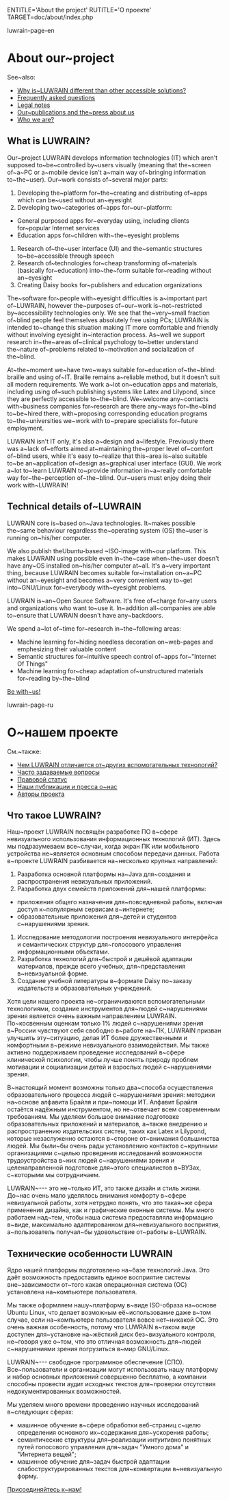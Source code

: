 
ENTITLE='About the project'
RUTITLE='О проекте'
TARGET=doc/about/index.php

luwrain-page-en

# About our~project

See~also:

* [Why is~LUWRAIN different than other accessible solutions?](local:/doc/difference/ )
* [Frequently asked questions](local:/doc/faq/)
* [Legal notes](local:/doc/legal/)
* [Our~publications and the~press about us](local:/community/publications/)
* [Who we are?](local:/doc/authors/)

## What is LUWRAIN?

Our~project LUWRAIN develops information technologies (IT) which aren't supposed to~be~controlled by~users visually
(meaning that the~screen of~a~PC or a~mobile device isn't a~main way of~bringing information to~the~user).
Our~work consists of~several major parts:

1. Developing the~platform for~the~creating and distributing of~apps which can be~used without an~eyesight
1. Developing two~categories of~apps for~our~platform:
 * General purposed apps for~everyday using, including clients for~popular Internet services
  * Education apps for~children with~the~eyesight problems
1. Research of~the~user interface (UI) and the~semantic structures to~be~accessible through speech
1. Research of~technologies for~cheap transforming of~materials (basically for~education) into~the~form suitable for~reading without an~eyesight
1. Creating Daisy books for~publishers and education organizations

The~software for~people with~eyesight difficulties is a~important part of~LUWRAIN,
however the~purposes of~our~work is~not~restricted by~accessibility technologies only.
We see that the~very~small fraction of~blind people feel themselves absolutely free using PCs;
LUWRAIN is intended to~change this situation making IT more comfortable and friendly without involving eyesight in~interaction process.
As~well we support research in~the~areas  of~clinical psychology
to~better understand the~nature of~problems related to~motivation and socialization of the~blind.

At~the~moment we~have two~ways suitable for~education of~the~blind: braille and using of~IT.
Braille remains a~reliable method, but it doesn't suit all modern requirements.
We work a~lot on~education apps and materials,
including using of~such publishing systems like Latex and Lilypond, since they are perfectly accessible to~the~blind.
We~welcome any~contacts with~business companies for~research are there any~ways for~the~blind to~be~hired there,
with~proposing corresponding education programs to~the~universities we~work with to~prepare specialists for~future employment.

LUWRAIN isn't IT only, it's also a~design and a~lifestyle.
Previously there was a~lack of~efforts aimed at~maintaining the~proper level of~comfort of~blind users,
while it's easy to~realize that this~area
is~also   suitable to~be an~application of~design as~graphical user interface (GUI).
We work a~lot  to~learn LUWRAIN to~provide information
in~a~really comfortable way for~the~perception of~the~blind.
Our~users must enjoy doing their work with~LUWRAIN!

## Technical details of~LUWRAIN

LUWRAIN core is~based on~Java technologies.
It~makes possible the~same  behaviour  regardless the~operating system (OS) the~user is running on~his/her computer.

We also publish theUbuntu-based ~ISO-image with~our platform.
This makes LUWRAIN using possible even in~the~case when~the~user doesn't have any~OS installed on~his/her computer at~all.
It's a~very important thing, because LUWRAIN becomes suitable for~installation on~a~PC without an~eyesight
and becomes a~very convenient way to~get into~GNU/Linux  for~everybody with~eyesight problems.

LUWRAIN is~an~Open Source Software.
It's free of~charge for~any users and organizations who want to~use it.
In~addition all~companies are able to~ensure that LUWRAIN doesn't have any~backdoors.

We spend a~lot of~time for~research in~the~following areas:

* Machine learning for~hiding needless decoration on~web-pages and emphesizing their valuable content
* Semantic structures for~intuitive speech control of~apps for~"Internet Of Things"
* Machine learning for~cheap adaptation of~unstructured materials for~reading by~the~blind

[Be with~us!](local:/community/)

luwrain-page-ru

# О~нашем проекте

См.~также:

* [Чем LUWRAIN отличается от~других вспомогательных технологий?](local:/doc/difference/ )
* [Часто задаваемые вопросы](local:/doc/faq/)
* [Правовой статус](local:/doc/legal/)
* [Наши публикации и пресса о~нас](local:/community/publications/)
* [Авторы проекта](local:/doc/authors/)

## Что такое LUWRAIN?

Наш~проект LUWRAIN  посвящён разработке ПО в~сфере  невизуального использования информационных технологий (ИТ).
Здесь мы подразумеваем все~случаи, когда экран ПК или мобильного устройства  не~является основным способом передачи данных.
Работа в~проекте LUWRAIN разбивается на~несколько крупных направлений:

1. Разработка основной платформы на~Java для~создания и распространения невизуальных приложений.
1. Разработка двух семейств приложений для~нашей платформы:
 * приложения общего назначения для~повседневной работы, включая доступ к~популярным сервисам в~интернете;
  * образовательные приложения для~детей и студентов с~нарушениями зрения.
1. Исследование методологии построения невизуального интерфейса и семантических структур для~голосового управления информационными объектами.
1. Разработка технологий для~быстрой и дешёвой адаптации материалов, прежде всего учебных,  для~представления в~невизуальной форме.
1. Создание учебной литературы в~формате Daisy по~заказу издательств и образовательных учреждений.

Хотя цели нашего проекта не~ограничиваются вспомогательными  технологиями,
создание инструментов для~людей с~нарушениями зрения является очень важным направлением LUWRAIN.
По~косвенным оценкам только 1%  людей с~нарушениями зрения в~России чувствуют себя свободно в~работе на~ПК,
LUWRAIN призван улучшить эту~ситуацию, делая ИТ более дружественными и комфортными в~режиме невизуального взаимодействия.
Мы также активно поддерживаем проведение исследований в~сфере клинической психологии,
чтобы лучше понять природу проблем мотивации и социализации  детей и взрослых людей с~нарушениями зрения.

В~настоящий момент возможны только два~способа осуществления образовательного процесса людей с~нарушениями зрения: методики на~основе алфавита Брайля и при~помощи ИТ.
Алфавит Брайля остаётся надёжным инструментом, но не~отвечает всем современным требованиям.
Мы уделяем большое внимание подготовке образовательных приложений и материалов, а~также
внедрению и распространению издательских систем, таких как Latex и Lilypond,
которые незаслуженно остаются в~стороне от~внимания большинства людей.
Мы были~бы очень рады установлению контактов с~крупными  организациями
с~целью проведения исследований возможности трудоустройства в~них людей с~нарушениями зрения
и целенаправленной подготовке для~этого  специалистов в~ВУЗах, с~которыми мы сотрудничаем.

LUWRAIN~--- это не~только ИТ, это также дизайн и стиль жизни.
До~нас очень мало уделялось внимания комфорту в~сфере невизуальной работы,
хотя нетрудно понять, что это такая~же сфера применения дизайна, как и графические оконные  системы.
Мы много работаем над~тем, чтобы наша система предоставляла информацию в~виде,
максимально адаптированном для~невизуального восприятия,
а~пользователь получал~бы удовольствие от~работы в~LUWRAIN.

## Технические особенности LUWRAIN

Ядро нашей платформы подготовлено на~базе технологий Java.
Это даёт возможность предоставить единое восприятие системы вне~зависимости от~того какая операционная система (ОС) установлена на~компьютере пользователя.

Мы также оформляем нашу~платформу в~виде ISO-образа на~основе Ubuntu Linux,
что делает возможным её~использование даже в~том случае, если на~компьютере пользователя вовсе нет~никакой ОС.
Это очень важная особенность, потому что LUWRAIN в~таком виде доступен для~установке на~жёсткий диск без~визуального контроля,
не~говоря уже о~том, что это отличная возможность для~людей с~нарушениями зрения погрузиться в~мир GNU/Linux.

LUWRAIN~--- свободное программное обеспечение (СПО).
Все~пользователи и организации могут использовать нашу платформу и набор основных приложений совершенно бесплатно,
а компании способны провести аудит исходных текстов для~проверки отсутствия недокументированных возможностей.

Мы уделяем много времени проведению научных исследований в~следующих сферах:

* машинное обучение в~сфере обработки веб-страниц с~целю определения основного их~содержания для~ускорения работы;
*  семантические структуры для~реализации интуитивно понятных путей голосового управления для~задач "Умного дома" и "Интернета вещей";
* машинное обучение для~задач быстрой адаптации слабоструктурированных текстов для~конвертации в~невизуальную форму.

[Присоединяйтесь к~нам!](local:/community/)

